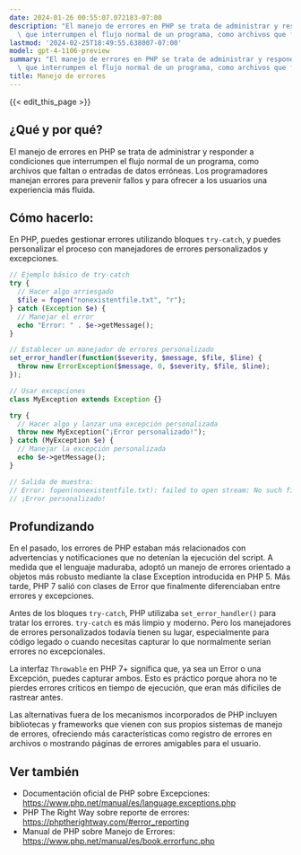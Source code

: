 ```yaml
---
date: 2024-01-26 00:55:07.072183-07:00
description: "El manejo de errores en PHP se trata de administrar y responder a condiciones\
  \ que interrumpen el flujo normal de un programa, como archivos que faltan o\u2026"
lastmod: '2024-02-25T18:49:55.638007-07:00'
model: gpt-4-1106-preview
summary: "El manejo de errores en PHP se trata de administrar y responder a condiciones\
  \ que interrumpen el flujo normal de un programa, como archivos que faltan o\u2026"
title: Manejo de errores
---
```


{{< edit_this_page >}}

## ¿Qué y por qué?
El manejo de errores en PHP se trata de administrar y responder a condiciones que interrumpen el flujo normal de un programa, como archivos que faltan o entradas de datos erróneas. Los programadores manejan errores para prevenir fallos y para ofrecer a los usuarios una experiencia más fluida.

## Cómo hacerlo:
En PHP, puedes gestionar errores utilizando bloques `try-catch`, y puedes personalizar el proceso con manejadores de errores personalizados y excepciones.

```php
// Ejemplo básico de try-catch
try {
  // Hacer algo arriesgado
  $file = fopen("nonexistentfile.txt", "r");
} catch (Exception $e) {
  // Manejar el error
  echo "Error: " . $e->getMessage();
}

// Establecer un manejador de errores personalizado
set_error_handler(function($severity, $message, $file, $line) {
  throw new ErrorException($message, 0, $severity, $file, $line);
});

// Usar excepciones
class MyException extends Exception {}

try {
  // Hacer algo y lanzar una excepción personalizada
  throw new MyException("¡Error personalizado!");
} catch (MyException $e) {
  // Manejar la excepción personalizada
  echo $e->getMessage();
}

// Salida de muestra:
// Error: fopen(nonexistentfile.txt): failed to open stream: No such file or directory
// ¡Error personalizado!
```

## Profundizando
En el pasado, los errores de PHP estaban más relacionados con advertencias y notificaciones que no detenían la ejecución del script. A medida que el lenguaje maduraba, adoptó un manejo de errores orientado a objetos más robusto mediante la clase Exception introducida en PHP 5. Más tarde, PHP 7 salió con clases de Error que finalmente diferenciaban entre errores y excepciones.

Antes de los bloques `try-catch`, PHP utilizaba `set_error_handler()` para tratar los errores. `try-catch` es más limpio y moderno. Pero los manejadores de errores personalizados todavía tienen su lugar, especialmente para código legado o cuando necesitas capturar lo que normalmente serían errores no excepcionales.

La interfaz `Throwable` en PHP 7+ significa que, ya sea un Error o una Excepción, puedes capturar ambos. Esto es práctico porque ahora no te pierdes errores críticos en tiempo de ejecución, que eran más difíciles de rastrear antes.

Las alternativas fuera de los mecanismos incorporados de PHP incluyen bibliotecas y frameworks que vienen con sus propios sistemas de manejo de errores, ofreciendo más características como registro de errores en archivos o mostrando páginas de errores amigables para el usuario.

## Ver también
- Documentación oficial de PHP sobre Excepciones: https://www.php.net/manual/es/language.exceptions.php
- PHP The Right Way sobre reporte de errores: https://phptherightway.com/#error_reporting
- Manual de PHP sobre Manejo de Errores: https://www.php.net/manual/es/book.errorfunc.php

